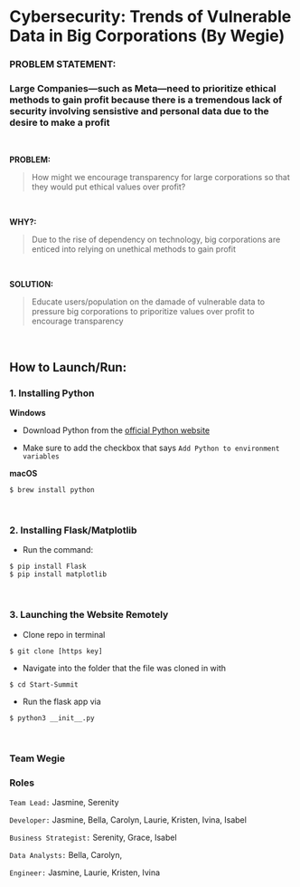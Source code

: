 # Cybersecurity: Trends of Vulnerable Data in Big Corporations (By Wegie)

### <b>PROBLEM STATEMENT:</b>
### Large Companies—such as Meta—need to prioritize ethical methods to gain profit because there is a tremendous lack of security involving sensistive and personal data due to the desire to make a profit

</br>

**PROBLEM:**

>How might we encourage transparency for large corporations so that they would put ethical values over profit?

</br>


**WHY?:** 

>Due to the rise of dependency on technology, big corporations are enticed into relying on unethical methods to gain profit

</br>


**SOLUTION:** 

>Educate users/population on the damade of vulnerable data to pressure big corporations to priporitize values over profit to encourage transparency

</br>

## How to Launch/Run:

### 1. Installing Python

**Windows**

- Download Python from the [official Python website](https://www.python.org/downloads/)

- Make sure to add the checkbox that says `Add Python to environment variables`

**macOS**

```
$ brew install python
```

</br>

### 2. Installing Flask/Matplotlib

- Run the command:

```
$ pip install Flask
$ pip install matplotlib
```

</br>

### 3. Launching the Website Remotely

- Clone repo in terminal 
```
$ git clone [https key]
```

- Navigate into the folder that the file was cloned in with 

```
$ cd Start-Summit
```

- Run the flask app via 
```
$ python3 __init__.py
```

</br>

### Team Wegie

### Roles

`Team Lead:` Jasmine, Serenity

`Developer:` Jasmine, Bella, Carolyn, Laurie, Kristen, Ivina, Isabel

`Business Strategist:` Serenity, Grace, Isabel

`Data Analysts:` Bella, Carolyn,

`Engineer:` Jasmine, Laurie, Kristen, Ivina
</br>
